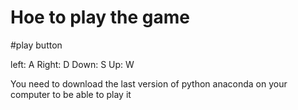 # Hoe to play the game

#play button

left: A 
Right: D
Down: S
Up: W


You need to download the last version of python anaconda on your computer to be able to play it
